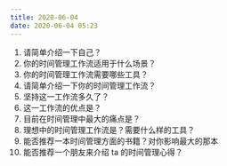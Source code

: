 ```yaml
---
title: 2020-06-04
date: 2020-06-04 05:23
---
```


1. 请简单介绍一下自己？
2. 你的时间管理工作流适用于什么场景？
3. 你的时间管理工作流需要哪些工具？
4. 请简单介绍一下你的时间管理工作流？
5. 坚持这一工作流多久了？
6. 这一工作流的优点是？
7. 目前在时间管理中最大的痛点是？
8. 理想中的时间管理工作流是？需要什么样的工具？
9. 能否推荐一本时间管理方面的书籍？对你影响最大的那本
10. 能否推荐一个朋友来介绍 ta 的时间管理心得？